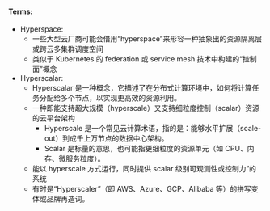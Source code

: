 

#### Terms:
- Hyperspace: 
    - 一些大型云厂商可能会借用“hyperspace”来形容一种抽象出的资源隔离层或跨云多集群调度空间
    - 类似于 Kubernetes 的 federation 或 service mesh 技术中构建的“控制面”概念
- Hyperscalar:
    - Hyperscalar 是一种概念，它描述了在分布式计算环境中，如何将计算任务分配给多个节点，以实现更高效的资源利用。
    - 一种即能支持超大规模（hyperscale）又支持细粒度控制（scalar）资源的云平台架构
        - Hyperscale 是一个常见云计算术语，指的是：能够水平扩展（scale-out）到成千上万节点的数据中心架构。
        - Scalar 是标量的意思，也可能指更细粒度的资源单元（如 CPU、内存、微服务粒度）。
    - 能以 hyperscale 方式运行，同时提供 scalar 级别可观测性或控制力”的系统
    - 有时是“Hyperscaler”（即 AWS、Azure、GCP、Alibaba 等）的拼写变体或品牌再造词。